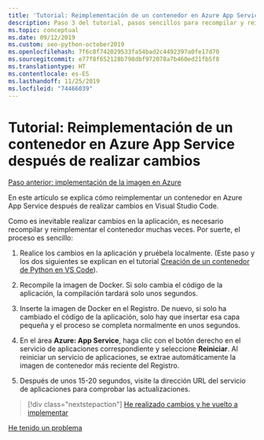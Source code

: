 ```yaml
---
title: 'Tutorial: Reimplementación de un contenedor en Azure App Service después de realizar cambios en Visual Studio Code'
description: Paso 3 del tutorial, pasos sencillos para recompilar y reimplementar una imagen de contenedor.
ms.topic: conceptual
ms.date: 09/12/2019
ms.custom: seo-python-october2019
ms.openlocfilehash: 7f6c8f742029533fa54bad2c4492397a0fe17d70
ms.sourcegitcommit: e77f8f652128b798dbf972078a7b460ed21fb5f8
ms.translationtype: HT
ms.contentlocale: es-ES
ms.lasthandoff: 11/25/2019
ms.locfileid: "74466039"
---
```

# <a name="tutorial-redeploy-a-container-to-azure-app-service-after-making-changes"></a>Tutorial: Reimplementación de un contenedor en Azure App Service después de realizar cambios

[Paso anterior: implementación de la imagen en Azure](tutorial-deploy-containers-02.md)

En este artículo se explica cómo reimplementar un contenedor en Azure App Service después de realizar cambios en Visual Studio Code.

Como es inevitable realizar cambios en la aplicación, es necesario recompilar y reimplementar el contenedor muchas veces. Por suerte, el proceso es sencillo:

1. Realice los cambios en la aplicación y pruébela localmente. (Este paso y los dos siguientes se explican en el tutorial [Creación de un contenedor de Python en VS Code](https://code.visualstudio.com/docs/python/tutorial-create-container)).

1. Recompile la imagen de Docker. Si solo cambia el código de la aplicación, la compilación tardará solo unos segundos.

1. Inserte la imagen de Docker en el Registro. De nuevo, si solo ha cambiado el código de la aplicación, solo hay que insertar esa capa pequeña y el proceso se completa normalmente en unos segundos.

1. En el área **Azure: App Service**, haga clic con el botón derecho en el servicio de aplicaciones correspondiente y seleccione **Reiniciar**. Al reiniciar un servicio de aplicaciones, se extrae automáticamente la imagen de contenedor más reciente del Registro.

1. Después de unos 15-20 segundos, visite la dirección URL del servicio de aplicaciones para comprobar las actualizaciones.

> [!div class="nextstepaction"]
> [He realizado cambios y he vuelto a implementar](tutorial-deploy-containers-04.md)

[He tenido un problema](https://www.research.net/r/PWZWZ52?tutorial=vscode-appservice-containers&step=03-make-changes-redeploy)
